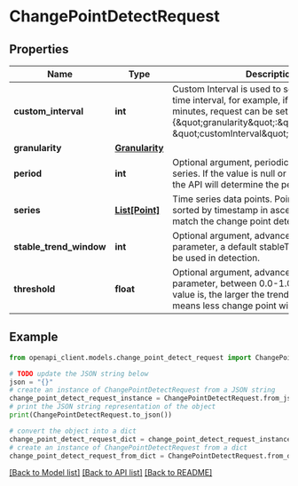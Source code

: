 # ChangePointDetectRequest


## Properties

Name | Type | Description | Notes
------------ | ------------- | ------------- | -------------
**custom_interval** | **int** | Custom Interval is used to set non-standard time interval, for example, if the series is 5 minutes, request can be set as {\&quot;granularity\&quot;:\&quot;minutely\&quot;, \&quot;customInterval\&quot;:5}. | [optional] 
**granularity** | [**Granularity**](Granularity.md) |  | 
**period** | **int** | Optional argument, periodic value of a time series. If the value is null or does not present, the API will determine the period automatically. | [optional] 
**series** | [**List[Point]**](Point.md) | Time series data points. Points should be sorted by timestamp in ascending order to match the change point detection result. | 
**stable_trend_window** | **int** | Optional argument, advanced model parameter, a default stableTrendWindow will be used in detection. | [optional] 
**threshold** | **float** | Optional argument, advanced model parameter, between 0.0-1.0, the lower the value is, the larger the trend error will be which means less change point will be accepted. | [optional] 

## Example

```python
from openapi_client.models.change_point_detect_request import ChangePointDetectRequest

# TODO update the JSON string below
json = "{}"
# create an instance of ChangePointDetectRequest from a JSON string
change_point_detect_request_instance = ChangePointDetectRequest.from_json(json)
# print the JSON string representation of the object
print(ChangePointDetectRequest.to_json())

# convert the object into a dict
change_point_detect_request_dict = change_point_detect_request_instance.to_dict()
# create an instance of ChangePointDetectRequest from a dict
change_point_detect_request_from_dict = ChangePointDetectRequest.from_dict(change_point_detect_request_dict)
```
[[Back to Model list]](../README.md#documentation-for-models) [[Back to API list]](../README.md#documentation-for-api-endpoints) [[Back to README]](../README.md)


